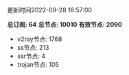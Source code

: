 更新时间2022-09-28 16:57:00

**总订阅: 64**
**总节点: 10010**
**有效节点: 2090**
- v2ray节点: 1768
- ss节点: 213
- ssr节点: 4
- trojan节点: 105
